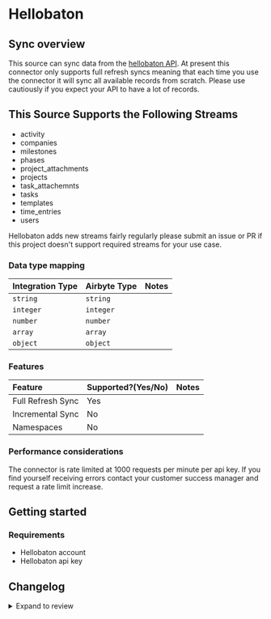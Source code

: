 # Hellobaton

## Sync overview

This source can sync data from the [hellobaton API](https://app.hellobaton.com/api/redoc/). At present this connector only supports full refresh syncs meaning that each time you use the connector it will sync all available records from scratch. Please use cautiously if you expect your API to have a lot of records.

## This Source Supports the Following Streams

- activity
- companies
- milestones
- phases
- project_attachments
- projects
- task_attachemnts
- tasks
- templates
- time_entries
- users

Hellobaton adds new streams fairly regularly please submit an issue or PR if this project doesn't support required streams for your use case.

### Data type mapping

| Integration Type | Airbyte Type | Notes |
| :--------------- | :----------- | :---- |
| `string`         | `string`     |       |
| `integer`        | `integer`    |       |
| `number`         | `number`     |       |
| `array`          | `array`      |       |
| `object`         | `object`     |       |

### Features

| Feature           | Supported?\(Yes/No\) | Notes |
| :---------------- | :------------------- | :---- |
| Full Refresh Sync | Yes                  |       |
| Incremental Sync  | No                   |       |
| Namespaces        | No                   |       |

### Performance considerations

The connector is rate limited at 1000 requests per minute per api key. If you find yourself receiving errors contact your customer success manager and request a rate limit increase.

## Getting started

### Requirements

- Hellobaton account
- Hellobaton api key

## Changelog

<details>
  <summary>Expand to review</summary>

| Version | Date       | Pull Request                                             | Subject                             |
| :------ | :--------- | :------------------------------------------------------- | :---------------------------------- |
| 0.3.6 | 2024-12-12 | [49245](https://github.com/airbytehq/airbyte/pull/49245) | Update dependencies |
| 0.3.5 | 2024-12-11 | [48981](https://github.com/airbytehq/airbyte/pull/48981) | Starting with this version, the Docker image is now rootless. Please note that this and future versions will not be compatible with Airbyte versions earlier than 0.64 |
| 0.3.4 | 2024-11-05 | [48359](https://github.com/airbytehq/airbyte/pull/48359) | Revert to source-declarative-manifest v5.17.0 |
| 0.3.3 | 2024-11-05 | [48320](https://github.com/airbytehq/airbyte/pull/48320) | Update dependencies |
| 0.3.2 | 2024-10-22 | [47236](https://github.com/airbytehq/airbyte/pull/47236) | Update dependencies |
| 0.3.1 | 2024-08-16 | [44196](https://github.com/airbytehq/airbyte/pull/44196) | Bump source-declarative-manifest version |
| 0.3.0 | 2024-08-15 | [44142](https://github.com/airbytehq/airbyte/pull/44142) | Refactor connector to manifest-only format |
| 0.2.14 | 2024-08-12 | [43779](https://github.com/airbytehq/airbyte/pull/43779) | Update dependencies |
| 0.2.13 | 2024-08-10 | [43465](https://github.com/airbytehq/airbyte/pull/43465) | Update dependencies |
| 0.2.12 | 2024-08-03 | [43233](https://github.com/airbytehq/airbyte/pull/43233) | Update dependencies |
| 0.2.11 | 2024-07-27 | [42678](https://github.com/airbytehq/airbyte/pull/42678) | Update dependencies |
| 0.2.10 | 2024-07-20 | [42232](https://github.com/airbytehq/airbyte/pull/42232) | Update dependencies |
| 0.2.9 | 2024-07-13 | [41888](https://github.com/airbytehq/airbyte/pull/41888) | Update dependencies |
| 0.2.8 | 2024-07-10 | [41538](https://github.com/airbytehq/airbyte/pull/41538) | Update dependencies |
| 0.2.7 | 2024-07-09 | [41277](https://github.com/airbytehq/airbyte/pull/41277) | Update dependencies |
| 0.2.6 | 2024-07-06 | [40838](https://github.com/airbytehq/airbyte/pull/40838) | Update dependencies |
| 0.2.5 | 2024-06-26 | [40445](https://github.com/airbytehq/airbyte/pull/40445) | Update dependencies |
| 0.2.4 | 2024-06-22 | [40195](https://github.com/airbytehq/airbyte/pull/40195) | Update dependencies |
| 0.2.3 | 2024-06-15 | [39113](https://github.com/airbytehq/airbyte/pull/39113) | Make compatible with builder |
| 0.2.2 | 2024-06-06 | [39189](https://github.com/airbytehq/airbyte/pull/39189) | [autopull] Upgrade base image to v1.2.2 |
| 0.2.1 | 2024-05-21 | [38507](https://github.com/airbytehq/airbyte/pull/38507) | [autopull] base image + poetry + up_to_date |
| 0.2.0 | 2023-08-19 | [29490](https://github.com/airbytehq/airbyte/pull/29490) | Migrate CDK from Python to Low Code |
| 0.1.0 | 2022-01-14 | [8461](https://github.com/airbytehq/airbyte/pull/8461) | 🎉 New Source: Hellobaton |

</details>
